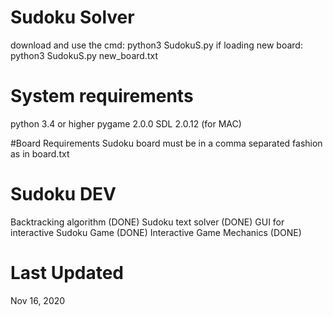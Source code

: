 # Sudoku Solver
download and use the cmd: python3 SudokuS.py
if loading new board: python3 SudokuS.py new_board.txt

# System requirements
python 3.4 or higher
pygame 2.0.0
SDL 2.0.12 (for MAC)

#Board Requirements
Sudoku board must be in a comma separated fashion as in board.txt

# Sudoku DEV 
Backtracking algorithm (DONE)
Sudoku text solver (DONE)
GUI for interactive Sudoku Game (DONE)
Interactive Game Mechanics (DONE)

# Last Updated 
Nov 16, 2020
